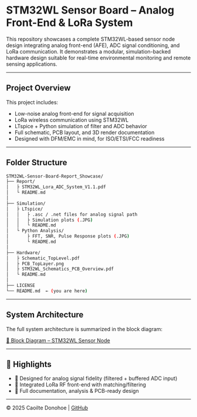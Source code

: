 # STM32WL Sensor Board – Analog Front-End & LoRa System

This repository showcases a complete STM32WL-based sensor node design integrating analog front-end (AFE), ADC signal conditioning, and LoRa communication. It demonstrates a modular, simulation-backed hardware design suitable for real-time environmental monitoring and remote sensing applications.

---

## Project Overview

This project includes:
-  Low-noise analog front-end for signal acquisition
-  LoRa wireless communication using STM32WL
-  LTspice + Python simulation of filter and ADC behavior
-  Full schematic, PCB layout, and 3D render documentation
-  Designed with DFM/EMC in mind, for ISO/ETSI/FCC readiness

---

## Folder Structure

```bash
STM32WL-Sensor-Board-Report_Showcase/
├── Report/
│   ├ STM32WL_Lora_ADC_System_V1.1.pdf
│   └ README.md
│
├── Simulation/
│   ├ LTspice/
│   │   ├ .asc / .net files for analog signal path
│   │   ├ Simulation plots (.JPG)
│   │   └ README.md
│   └ Python Analysis/
│       ├ FFT, SNR, Pulse Response plots (.JPG)
│       └ README.md
│
├── Hardware/
│   ├ Schematic_TopLevel.pdf
│   ├ PCB_TopLayer.png
│   ├ STM32WL_Schematics_PCB_Overview.pdf
│   └ README.md
│
├── LICENSE
└── README.md  ← (you are here)
```

---

## System Architecture

The full system architecture is summarized in the block diagram:

[📘 Block Diagram – STM32WL Sensor Node](https://github.com/CDonohoe-Designs/STM32WL-Sensor-Board-Report_Showcase/blob/main/STM32WL-Sensor-Board-Report%20(1)/Hardware/BlockDiagram_STM32_LoRa_Sens_ADC_AFE1.pdf)



---

## 📌 Highlights

- 📐 Designed for analog signal fidelity (filtered + buffered ADC input)
- 📡 Integrated LoRa RF front-end with matching/filtering
- 📁 Full documentation, analysis & PCB-ready design

---

© 2025 Caoilte Donohoe | [GitHub](https://github.com/CDonohoe-Designs)
